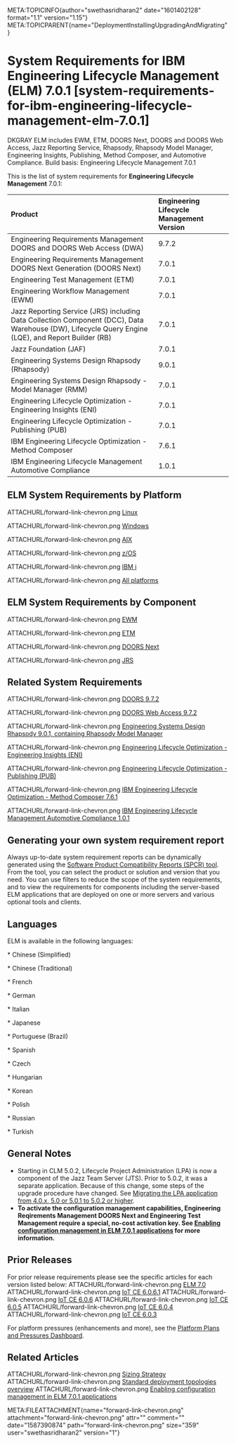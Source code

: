 META:TOPICINFO{author="swethasridharan2" date="1601402128" format="1.1"
version="1.15"}
META:TOPICPARENT{name="DeploymentInstallingUpgradingAndMigrating"}

# System Requirements for IBM Engineering Lifecycle Management (ELM) 7.0.1 [system-requirements-for-ibm-engineering-lifecycle-management-elm-7.0.1]

DKGRAY ELM includes EWM, ETM, DOORS Next, DOORS and DOORS Web Access,
Jazz Reporting Service, Rhapsody, Rhapsody Model Manager, Engineering
Insights, Publishing, Method Composer, and Automotive Compliance. Build
basis: Engineering Lifecycle Management 7.0.1

This is the list of system requirements for **Engineering Lifecycle
Management** 7.0.1:

| Product | Engineering Lifecycle Management Version |
|:---|:---|
| Engineering Requirements Management DOORS and DOORS Web Access (DWA) | 9.7.2 |
| Engineering Requirements Management DOORS Next Generation (DOORS Next) | 7.0.1 |
| Engineering Test Management (ETM) | 7.0.1 |
| Engineering Workflow Management (EWM) | 7.0.1 |
| Jazz Reporting Service (JRS) including Data Collection Component (DCC), Data Warehouse (DW), Lifecycle Query Engine (LQE), and Report Builder (RB) | 7.0.1 |
| Jazz Foundation (JAF) | 7.0.1 |
| Engineering Systems Design Rhapsody (Rhapsody) | 9.0.1 |
| Engineering Systems Design Rhapsody - Model Manager (RMM) | 7.0.1 |
| Engineering Lifecycle Optimization - Engineering Insights (ENI) | 7.0.1 |
| Engineering Lifecycle Optimization - Publishing (PUB) | 7.0.1 |
| IBM Engineering Lifecycle Optimization - Method Composer | 7.6.1 |
| IBM Engineering Lifecycle Management Automotive Compliance | 1.0.1 |

## ELM System Requirements by Platform

ATTACHURL/forward-link-chevron.png
[Linux](https://www.ibm.com/software/reports/compatibility/clarity-reports/report/html/softwareReqsForProduct?deliverableId=7C08CA30F4F011E9AB9E8E93B6B03A05&osPlatforms=Linux&duComponentIds=D004|D002|D003|D001|S006|S005&mandatoryCapIds=30|9|24|35|13|132|42|16|26|40&optionalCapIds=133|66|135|7|5|1|187|74|19|137|27|4)

ATTACHURL/forward-link-chevron.png
[Windows](https://www.ibm.com/software/reports/compatibility/clarity-reports/report/html/softwareReqsForProduct?deliverableId=7C08CA30F4F011E9AB9E8E93B6B03A05&osPlatforms=Windows&duComponentIds=D004|D002|D003|D001|S006|S005&mandatoryCapIds=30|9|24|35|13|132|42|16|26|40&optionalCapIds=133|66|135|7|5|1|187|74|19|137|27|4)

ATTACHURL/forward-link-chevron.png
[AIX](https://www.ibm.com/software/reports/compatibility/clarity-reports/report/html/softwareReqsForProduct?deliverableId=7C08CA30F4F011E9AB9E8E93B6B03A05&osPlatforms=AIX&duComponentIds=D004|D002|D003|D001|S006|S005&mandatoryCapIds=30|9|24|35|13|132|42|16|26|40&optionalCapIds=133|66|135|7|5|1|187|74|19|137|27|4)

ATTACHURL/forward-link-chevron.png
[z/OS](https://www.ibm.com/software/reports/compatibility/clarity-reports/report/html/softwareReqsForProduct?deliverableId=7C08CA30F4F011E9AB9E8E93B6B03A05&osPlatforms=z/OS&duComponentIds=D004|D002|D003|D001|S006|S005&mandatoryCapIds=30|9|24|35|13|132|42|16|26|40&optionalCapIds=133|66|135|7|5|1|187|74|19|137|27|4)

ATTACHURL/forward-link-chevron.png [IBM
i](https://www.ibm.com/software/reports/compatibility/clarity-reports/report/html/softwareReqsForProduct?deliverableId=7C08CA30F4F011E9AB9E8E93B6B03A05&osPlatforms=IBM20i&duComponentIds=D004|D002|D003|D001|S006|S005&mandatoryCapIds=30|9|24|35|13|132|42|16|26|40&optionalCapIds=133|66|135|7|5|1|187|74|19|137|27|4)

ATTACHURL/forward-link-chevron.png [All
platforms](https://www.ibm.com/software/reports/compatibility/clarity-reports/report/html/softwareReqsForProduct?deliverableId=7C08CA30F4F011E9AB9E8E93B6B03A05&osPlatforms=AIX|IBM20i|Linux|Mac20OS|Windows|z/OS&duComponentIds=D004|D002|D003|D001|S006|S005&mandatoryCapIds=30|9|24|35|13|132|42|16|26|40&optionalCapIds=133|66|135|7|5|1|187|74|19|137|27|4)

## ELM System Requirements by Component

ATTACHURL/forward-link-chevron.png
[EWM](https://www.ibm.com/software/reports/compatibility/clarity-reports/report/html/softwareReqsForProduct?deliverableId=335400A0420E11EA818B9B5C0D21C36D&osPlatforms=AIX|IBM20i|Linux|Mac20OS|Windows|z/OS&duComponentIds=D003|D001|D004|D002|S005|S006&mandatoryCapIds=30|9|24|35|13|132|42|16|26|40&optionalCapIds=133|66|135|7|5|1|187|74|19|137|27|4|223)

ATTACHURL/forward-link-chevron.png
[ETM](https://www.ibm.com/software/reports/compatibility/clarity-reports/report/html/softwareReqsForProduct?deliverableId=ED5DB8C041E511EA818B9B5C0D21C36D&osPlatforms=AIX|IBM20i|Linux|Mac20OS|Windows|z/OS&duComponentIds=D001|S002|S003&mandatoryCapIds=30|9|24|35|13|132|42|16|26|40&optionalCapIds=133|66|135|7|5|19|137|27|4)

ATTACHURL/forward-link-chevron.png [DOORS
Next](https://www.ibm.com/software/reports/compatibility/clarity-reports/report/html/softwareReqsForProduct?deliverableId=559C403041DE11EA818B9B5C0D21C36D&osPlatforms=AIX|IBM20i|Linux|Mac20OS|Windows|z/OS&duComponentIds=D001|S003|S002&mandatoryCapIds=30|9|24|35|13|42|19|26|40&optionalCapIds=133|66|135|7|5|19|137|27|4)

ATTACHURL/forward-link-chevron.png
[JRS](https://www.ibm.com/software/reports/compatibility/clarity-reports/report/html/softwareReqsForProduct?deliverableId=FD3285F0FA8211E9AB9E8E93B6B03A05&osPlatforms=AIX|IBM20i|Linux|Mac20OS|Windows|z/OS&duComponentIds=D001|S003|S004|S002&mandatoryCapIds=30|9|24|35|13|26&optionalCapIds=5|242|188|137)

## Related System Requirements

ATTACHURL/forward-link-chevron.png [DOORS
9.7.2](https://www.ibm.com/software/reports/compatibility/clarity-reports/report/html/softwareReqsForProduct?deliverableId=F432BED0254C11EAAB821E19BF6BBD0E&osPlatforms=Linux|Windows&duComponentIds=D000|S000&mandatoryCapIds=25&optionalCapIds=73|36|186|223)

ATTACHURL/forward-link-chevron.png [DOORS Web Access
9.7.2](https://www.ibm.com/software/reports/compatibility/clarity-reports/report/html/softwareReqsForProduct?deliverableId=8B0FCF00254D11EAAB821E19BF6BBD0E&osPlatforms=Linux|Windows&duComponentIds=D000|S000&mandatoryCapIds=30|132|137|26&optionalCapIds=36|223)

ATTACHURL/forward-link-chevron.png [Engineering Systems Design Rhapsody
9.0.1, containing Rhapsody Model
Manager](https://www.ibm.com/software/reports/compatibility/clarity-reports/report/html/softwareReqsForProduct?deliverableId=442B1E8014C911EABCF401BE73544226&osPlatforms=Windows&duComponentIds=D001|D002&mandatoryCapIds=12|24|42|26&optionalCapIds=7|47|5|1|137)

ATTACHURL/forward-link-chevron.png [Engineering Lifecycle Optimization -
Engineering Insights
(ENI)](https://www.ibm.com/software/reports/compatibility/clarity-reports/report/html/softwareReqsForProduct?deliverableId=7B3680A0FA8311E9AB9E8E93B6B03A05&osPlatforms=AIX|IBM20i|Linux|Mac20OS|Windows|z/OS&duComponentIds=D001|S002|S003&mandatoryCapIds=30|9|24|35|13|42|26|40&optionalCapIds=7|22)

ATTACHURL/forward-link-chevron.png [Engineering Lifecycle Optimization -
Publishing
(PUB)](https://www.ibm.com/software/reports/compatibility/clarity-reports/report/html/softwareReqsForProduct?deliverableId=3C5AAC90F73A11E9AB9E8E93B6B03A05&osPlatforms=Linux|Windows&duComponentIds=D001|D002|S004|S003&mandatoryCapIds=30|9|24|13|42|26&optionalCapIds=125|22)

ATTACHURL/forward-link-chevron.png [IBM Engineering Lifecycle
Optimization - Method Composer
7.6.1](https://www.ibm.com/software/reports/compatibility/clarity-reports/report/html/softwareReqsForProduct?deliverableId=34329080309911EAA4D90B2ED71CC70E&osPlatforms=Linux|Windows&duComponentIds=D000&mandatoryCapIds=26&optionalCapIds=7|5|42|41)

ATTACHURL/forward-link-chevron.png [IBM Engineering Lifecycle Management
Automotive Compliance
1.0.1](https://www.ibm.com/software/reports/compatibility/clarity-reports/report/html/prereqsForProduct?deliverableId=E5BB13E0A41611EAA65945E142070CCC&osPlatforms=&duComponentIds=S000&optionalCapIds=201|135|340|188|19|137)

## Generating your own system requirement report

Always up-to-date system requirement reports can be dynamically
generated using the [Software Product Compatibility Reports (SPCR)
tool](http://www-969.ibm.com/software/reports/compatibility/clarity/index.html).
From the tool, you can select the product or solution and version that
you need. You can use filters to reduce the scope of the system
requirements, and to view the requirements for components including the
server-based ELM applications that are deployed on one or more servers
and various optional tools and clients.

## Languages

ELM is available in the following languages:

\* Chinese (Simplified)

\* Chinese (Traditional)

\* French

\* German

\* Italian

\* Japanese

\* Portuguese (Brazil)

\* Spanish

\* Czech

\* Hungarian

\* Korean

\* Polish

\* Russian

\* Turkish

## General Notes

-   Starting in CLM 5.0.2, Lifecycle Project Administration (LPA) is now
    a component of the Jazz Team Server (JTS). Prior to 5.0.2, it was a
    separate application. Because of this change, some steps of the
    upgrade procedure have changed. See [Migrating the LPA application
    from 4.0.x, 5.0 or 5.0.1 to 5.0.2 or
    higher](https://jazz.net/wiki/bin/view/Main/LifecycleProjectAdmin#Migrating_the_LPA_application_to).
-   **To activate the configuration management capabilities, Engineering
    Reqirements Management DOORS Next and Engineering Test Management
    require a special, no-cost activation key. See [Enabling
    configuration management in ELM 7.0.1
    applications](https://jazz.net/servlet/clm-cm/request-key?version=7.0.1)
    for more information.**

## Prior Releases

For prior release requirements please see the specific articles for each
version listed below: ATTACHURL/forward-link-chevron.png [ELM
7.0](ELMSystemRequirements70) ATTACHURL/forward-link-chevron.png [IoT CE
6.0.6.1](SSESystemRequirements6061) ATTACHURL/forward-link-chevron.png
[IoT CE 6.0.6](SSESystemRequirements606)
ATTACHURL/forward-link-chevron.png [IoT CE
6.0.5](SSESystemRequirements605) ATTACHURL/forward-link-chevron.png [IoT
CE 6.0.4](SSESystemRequirements604) ATTACHURL/forward-link-chevron.png
[IoT CE 6.0.3](SSESystemRequirements603)

For platform pressures (enhancements and more), see the [Platform Plans
and Pressures
Dashboard](https://jazz.net/jazz/web/projects/Jazz20Collaborative20ALM#action=com.ibm.team.dashboard.viewDashboard&tab=_79).

## Related Articles

ATTACHURL/forward-link-chevron.png [Sizing Strategy](CLMSizingStrategy)
ATTACHURL/forward-link-chevron.png [Standard deployment topologies
overview](StandardTopologiesOverview) ATTACHURL/forward-link-chevron.png
[Enabling configuration management in ELM 7.0.1
applications](https://jazz.net/servlet/clm-cm/request-key?version=7.0.1)

META:FILEATTACHMENT{name="forward-link-chevron.png"
attachment="forward-link-chevron.png" attr="" comment=""
date="1587390874" path="forward-link-chevron.png" size="359"
user="swethasridharan2" version="1"}

